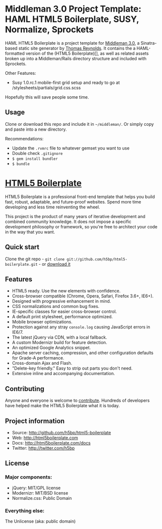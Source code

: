 # Middleman 3.0 Project Template: HAML HTML5 Boilerplate, SUSY, Normalize, Sprockets

HAML HTML5 Boilerplate is a project template for [Middleman 3.0](http://www.middlemanapp.com), a Sinatra-based static site generator by [Thomas Reynolds](http://awardwinningfjords.com/). It contains the a HAML-formatted version of the (HTML5 Boilerplate)[], as well as related assets broken up into a Middleman/Rails directory structure and included with Sprockets.

Other Features:

* Susy 1.0.rc.1 mobile-first grid setup and ready to go at /stylesheets/partials/grid.css.scss

Hopefully this will save people some time.

## Usage

Clone or download this repo and include it in `~/middleman/`. Or simply copy and paste into a new directory.

Recommendations:

* Update the `.rvmrc` file to whatever gemset you want to use
* Double check `.gitignore`
* `$ gem install bundler`
* `$ bundle`


# [HTML5 Boilerplate](http://html5boilerplate.com)

HTML5 Boilerplate is a professional front-end template that helps you build fast, robust, adaptable, and future-proof websites. Spend more time developing and less time reinventing the wheel.

This project is the product of many years of iterative development and combined community knowledge. It does not impose a specific development philosophy or framework, so you're free to architect your code in the way that you want.


## Quick start

Clone the git repo - `git clone git://github.com/h5bp/html5-boilerplate.git` - or [download it](https://github.com/h5bp/html5-boilerplate/zipball/master)


## Features

* HTML5 ready. Use the new elements with confidence.
* Cross-browser compatible (Chrome, Opera, Safari, Firefox 3.6+, IE6+).
* Designed with progressive enhancement in mind.
* CSS normalizations and common bug fixes.
* IE-specific classes for easier cross-browser control.
* A default print stylesheet, performance optimized.
* Mobile browser optimizations.
* Protection against any stray `console.log` causing JavaScript errors in IE6/7.
* The latest jQuery via CDN, with a local fallback.
* A custom Modernizr build for feature detection.
* An optimized Google Analytics snippet.
* Apache server caching, compression, and other configuration defaults for Grade-A performance.
* Cross-domain Ajax and Flash.
* "Delete-key friendly." Easy to strip out parts you don't need.
* Extensive inline and accompanying documentation.


## Contributing

Anyone and everyone is welcome to [contribute](https://github.com/h5bp/html5-boilerplate/wiki/contribute). Hundreds of developers have helped make the HTML5 Boilerplate what it is today.


## Project information

* Source: http://github.com/h5bp/html5-boilerplate
* Web: http://html5boilerplate.com
* Docs: http://html5boilerplate.com/docs
* Twitter: http://twitter.com/h5bp


## License

### Major components:

* jQuery: MIT/GPL license
* Modernizr: MIT/BSD license
* Normalize.css: Public Domain

### Everything else:

The Unlicense (aka: public domain)
